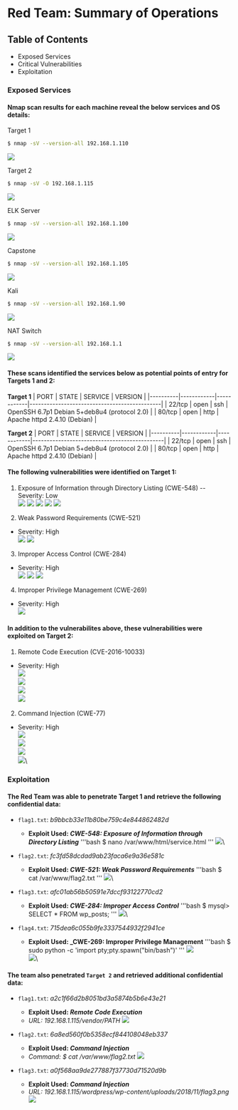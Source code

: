 # Red Team: Summary of Operations

## Table of Contents
- Exposed Services
- Critical Vulnerabilities
- Exploitation

### Exposed Services
#### Nmap scan results for each machine reveal the below services and OS details:

Target 1
```bash
$ nmap -sV --version-all 192.168.1.110
```
![](Images/sVscan_Target1.png)

Target 2
```bash
$ nmap -sV -O 192.168.1.115
```
![](Images/sVscan_Target2.png)

ELK Server
```bash
$ nmap -sV --version-all 192.168.1.100
```
![](Images/sVscan_ELK.png)

Capstone
```bash
$ nmap -sV --version-all 192.168.1.105
```
 ![](Images/sVscan_Capstone.png)

Kali
```bash
$ nmap -sV --version-all 192.168.1.90
```
![](Images/sVscan_Kali.png)

NAT Switch
```bash
$ nmap -sV --version-all 192.168.1.1
```
![](Images/sVscan_NAT.png)

#### These scans identified the services below as potential points of entry for Targets 1 and 2:

**Target 1**
| PORT     | STATE      | SERVICE    | VERSION                                      |
|----------|------------|------------|----------------------------------------------|
| 22/tcp   | open       | ssh        | OpenSSH 6.7p1 Debian 5+deb8u4 (protocol 2.0) |
| 80/tcp   | open       | http       | Apache httpd 2.4.10 (Debian)                 |

**Target 2**
| PORT     | STATE      | SERVICE    | VERSION                                      |
|----------|------------|------------|----------------------------------------------|
| 22/tcp   | open       | ssh        | OpenSSH 6.7p1 Debian 5+deb8u4 (protocol 2.0) |
| 80/tcp   | open       | http       | Apache httpd 2.4.10 (Debian)                 |

#### The following vulnerabilities were identified on Target 1:

1. Exposure of Information through Directory Listing (CWE-548)
-- Severity: Low\
![](/Images/WP_directory.png)
![](/Images/michael_directory.PNG)
![](/Images/WP_xmlrpc.php.png)
![](/Images/wp-login.php.png)
![](/Images/WP_OS_version.png)

2. Weak Password Requirements (CWE-521)
  - Severity: High\
![](Images/michael_ssh.png)
![](Images/cracking_steven.png)

3. Improper Access Control (CWE-284)
  - Severity: High\
![](Images/wp-config.php.png)
![](Images/WPDB_login.png)
![](Images/hashed_pwds.png)

4. Improper Privilege Management (CWE-269)
  - Severity: High\
![](Images/root_escalation.png)

#### In addition to the vulnerabilites above, these vulnerabilities were exploited on Target 2:
1. Remote Code Execution (CVE-2016-10033)
- Severity: High\
![](Images/nikto1.png)\
![](Images/nikto2.png)\
![](Images/gobuster.png)\
![](Images/searchsploit_phpmailer.png)

2. Command Injection (CWE-77)
- Severity: High\
![](Images/Ncat_listen.png)\
![](Images/Ncat_broadcast.png)\
![](Images/Ncat_established.png)\
![](Images/t2_flag3_cmd.png)\

### Exploitation
#### The Red Team was able to penetrate Target 1 and retrieve the following confidential data:
- `flag1.txt`: _b9bbcb33e11b80be759c4e844862482d_
  - **Exploit Used: _CWE-548: Exposure of Information through Directory Listing_**
'''bash
$ nano /var/www/html/service.html
'''
![](Images/t1_flag1.png)\

- `flag2.txt`: _fc3fd58dcdad9ab23faca6e9a36e581c_
  - **Exploit Used: _CWE-521: Weak Password Requirements_**
'''bash
$ cat /var/www/flag2.txt
'''
![](Images/t1_flag2.png)\

- `flag3.txt`: _afc01ab56b50591e7dccf93122770cd2_
  - **Exploit Used: _CWE-284: Improper Access Control_**
'''bash
$ mysql> SELECT * FROM wp_posts;
'''
![](Images/t1_flag3-4.png)\

- `flag4.txt`: _715dea6c055b9fe3337544932f2941ce_
  - **Exploit Used: _CWE-269: Improper Privilege Management**
'''bash
$ sudo python -c 'import pty;pty.spawn("bin/bash")'
'''
![](Images/root_escalation.png)\
![](Images/t1_flag4.png)\

#### The team also penetrated `Target 2` and retrieved additional confidential data:
- `flag1.txt`: _a2c1f66d2b8051bd3a5874b5b6e43e21_
  - **Exploit Used: _Remote Code Execution_**
  - _URL: 192.168.1.115/vendor/PATH_
![](Images/t2_flag1.png)

- `flag2.txt`: _6a8ed560f0b5358ecf844108048eb337_
  - **Exploit Used: _Command Injection_**
  - _Command: $ cat /var/www/flag2.txt_
![](Images/t2_flag2.png)

- `flag3.txt`: _a0f568aa9de277887f37730d71520d9b_
  - **Exploit Used: _Command Injection_**
  - _URL: 192.168.1.115/wordpress/wp-content/uploads/2018/11/flag3.png_
![](Images/t2_flag3.png)